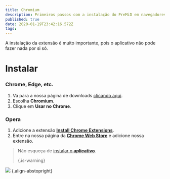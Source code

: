 ```yaml
---
title: Chromium
description: Primeiros passos com a instalação do PreMiD em navegadores baseados no Chrominum
published: true
date: 2020-01-19T23:42:16.572Z
tags:
---
```


A instalação da extensão é muito importante, pois o aplicativo não pode fazer nada por si só.

# Instalar
### Chrome, Edge, etc.
1. Vá para a nossa página de downloads [clicando aqui](https://premid.app/downloads).
2. Escolha **Chromium**.
3. Clique em **Usar no Chrome**.

### Opera
1. Adicione a extensão **[Install Chrome Extensions](https://addons.opera.com/en/extensions/details/install-chrome-extensions/)**.
2. Entre na nossa página da **[Chrome Web Store](https://chrome.google.com/webstore/detail/premid/agjnjboanicjcpenljmaaigopkgdnihi)** e adicione nossa extensão.

> Não esqueça de [instalar o **aplicativo**](/install). 
> 
> {.is-warning}

![](https://img.icons8.com/color/2x/chrome.png) {.align-abstopright}